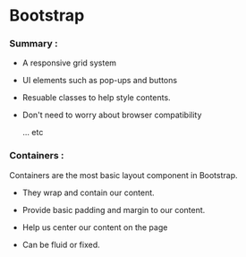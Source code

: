 # Bootstrap

### Summary : 

- A responsive grid system

- UI elements such as pop-ups and buttons

- Resuable classes to help style contents.

- Don't need to worry about browser compatibility

  ... etc



### Containers :

Containers are the most basic layout component in Bootstrap.

- They wrap and contain our content.

- Provide basic padding and margin to our content.

- Help us center our content on the page

- Can be fluid or fixed.

  ​